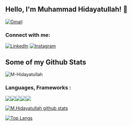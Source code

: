 ## Hello, I'm Muhammad Hidayatullah! 👋
[<img alt="Gmail" src="https://img.shields.io/badge/hidayatullahblkgmail.com-D14836?style=for-the-badge&logo=gmail&logoColor=white" />][email]

### Connect with me:

[<img alt="LinkedIn" src="https://img.shields.io/badge/M-Hidayatullahh%20-%230077B5.svg?&style=for-the-badge&logo=linkedin&logoColor=white"/>][linkedin]
[<img alt="Instagram" src="https://img.shields.io/badge/dayaat___%20-%23E4405F.svg?&style=for-the-badge&logo=Instagram&logoColor=white"/>][instagram]

## Some of my Github Stats
<p align=left> <img src=https://komarev.com/ghpvc/?username=M-Hidayatullah alt=M-Hidayatullah /> </p>

### Languages, Frameworks :
<img src="https://img.shields.io/badge/laravel-cc0000?style=for-the-badge&logo=laravel&logoColor=white"/><img src="https://img.shields.io/badge/Java-ED8B00?style=for-the-badge&logo=java&logoColor=white"/><img src="https://img.shields.io/badge/PHP-3776AB?style=for-the-badge&logo=php&logoColor=white"/><img src="https://img.shields.io/badge/JavaScript-323330?style=for-the-badge&logo=javascript&logoColor=F7DF1E"/><img src="https://img.shields.io/badge/Vue-0175C2?style=for-the-badge&logo=vue&logoColor=white"/>

[![M.Hidayatullah github stats](https://github-readme-stats.vercel.app/api?username=M-Hidayatullah&show_icons=true&theme=blueberry)](https://github.com/anuraghazra/github-readme-stats)

[![Top Langs](https://github-readme-stats.vercel.app/api/top-langs/?username=M-Hidayatullah&layout=compact&theme=blueberry)](https://github.com/anuraghazra/github-readme-stats)


[instagram]: https://www.instagram.com/dayaat___/
[linkedin]: https://www.linkedin.com/in/m-hidayatullahh/
[email]: mailto:hidayatullahblk@gmail.com
